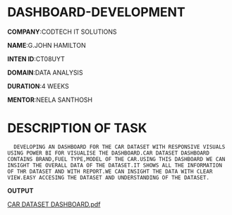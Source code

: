 # DASHBOARD-DEVELOPMENT

**COMPANY**:CODTECH IT SOLUTIONS

**NAME**:G.JOHN HAMILTON

**INTEN ID**:CT08UYT

**DOMAIN**:DATA ANALYSIS

**DURATION**:4 WEEKS

**MENTOR**:NEELA SANTHOSH

# DESCRIPTION OF TASK 

      DEVELOPING AN DASHBOARD FOR THE CAR DATASET WITH RESPONSIVE VISUALS USING POWER BI FOR VISUALISE THE DASHBOARD.CAR DATASET DASHBOARD CONTAINS BRAND,FUEL TYPE,MODEL OF THE CAR.USING THIS DASHBOARD WE CAN INSIGHT THE OVERALL DATA OF THE DATASET.IT SHOWS ALL THE INFORMATION OF THR DATASET AND WITH REPORT.WE CAN INSIGHT THE DATA WITH CLEAR VIEW.EASY ACCESING THE DATASET AND UNDERSTANDING OF THE DATASET.

**OUTPUT**

[CAR DATASET DASHBOARD.pdf](https://github.com/user-attachments/files/19148242/CAR.DATASET.DASHBOARD.pdf)
